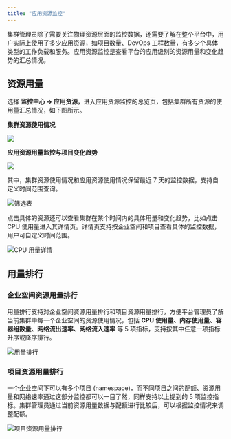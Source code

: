 ```yaml
---
title: "应用资源监控"
---
```


集群管理员除了需要关注物理资源层面的监控数据，还需要了解在整个平台中，用户实际上使用了多少应用资源，如项目数量、DevOps 工程数量，有多少个具体类型的工作负载和服务。应用资源监控是查看平台的应用级别的资源用量和变化趋势的汇总情况。

## 资源用量

选择 **监控中心 → 应用资源**，进入应用资源监控的总览页，包括集群所有资源的使用量汇总情况，如下图所示。

**集群资源使用情况**

![](https://pek3b.qingstor.com/kubesphere-docs/png/20190703131156.png)

**应用资源用量监控与项目变化趋势**

![](https://pek3b.qingstor.com/kubesphere-docs/png/20190703131642.png)

其中，集群资源使用情况和应用资源使用情况保留最近 7 天的监控数据，支持自定义时间范围查询。

![筛选表](/filter-table.png)

点击具体的资源还可以查看集群在某个时间内的具体用量和变化趋势，比如点击 CPU 使用量进入其详情页。详情页支持按企业空间和项目查看具体的监控数据，用户可自定义时间范围。


![CPU 用量详情](/cpu-usage-details.png)



## 用量排行

### 企业空间资源用量排行

用量排行支持对企业空间资源用量排行和项目资源用量排行，方便平台管理员了解当前集群中每一个企业空间的资源使用情况，包括 **CPU 使用量、内存使用量、容器组数量、网络流出速率、网络流入速率** 等 5 项指标，支持按其中任意一项指标升序或降序排行。

![用量排行](/workspace-ranking.png)

### 项目资源用量排行

一个企业空间下可以有多个项目 (namespace)，而不同项目之间的配额、资源用量和网络速率通过这部分监控都可以一目了然，同样支持以上提到的 5 项监控指标。集群管理员通过当前资源用量数据与配额进行比较后，可以根据监控情况来调整配额。

![项目资源用量排行](/namespace-ranking.png)